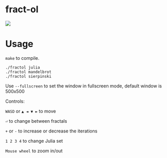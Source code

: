 # fract-ol
<img src ="https://img.shields.io/badge/Result-XXX%2F100-green"/>

# Usage
`make` to compile.

```
./fractol julia
./fractol mandelbrot
./fractol sierpinski
```

Use `--fullscreen` to set the window in fullscreen mode, default window is 500x500

Controls:

`WASD` or `▲ ◄ ▼ ►` to move

`⏎` to change between fractals

`+` or `-` to increase or decrease the iterations

`1 2 3 4` to change Julia set

`Mouse wheel` to zoom in/out
